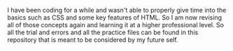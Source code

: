 I have been coding for a while and wasn't able to properly give time into the basics such as CSS and some key features of HTML. So I am now revising all of those concepts again and learning it at a higher professional level. So all the trial and errors and all the practice files can be found in this repository that is meant to be considered by my future self. 
